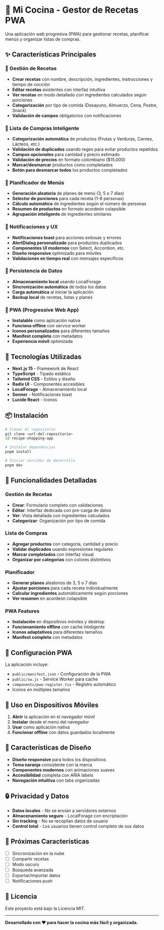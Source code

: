 # 🍳 Mi Cocina - Gestor de Recetas PWA

Una aplicación web progresiva (PWA) para gestionar recetas, planificar menús y organizar listas de compras.

## ✨ Características Principales

### 📝 Gestión de Recetas
- **Crear recetas** con nombre, descripción, ingredientes, instrucciones y tiempo de cocción
- **Editar recetas** existentes con interfaz intuitiva
- **Ver recetas** en modo detallado con ingredientes calculados según porciones
- **Categorización** por tipo de comida (Desayuno, Almuerzo, Cena, Postre, Snack)
- **Validación de campos** obligatorios con notificaciones

### 🛒 Lista de Compras Inteligente
- **Categorización automática** de productos (Frutas y Verduras, Carnes, Lácteos, etc.)
- **Validación de duplicados** usando regex para evitar productos repetidos
- **Campos opcionales** para cantidad y precio estimado
- **Validación de precios** en formato colombiano ($15.000)
- **Marcar/desmarcar** productos como completados
- **Botón para desmarcar todos** los productos completados

### 📅 Planificador de Menús
- **Generación aleatoria** de planes de menú (3, 5 o 7 días)
- **Selector de porciones** para cada receta (1-8 personas)
- **Cálculo automático** de ingredientes según el número de personas
- **Resumen de productos** en formato acordeón colapsible
- **Agrupación inteligente** de ingredientes similares

### 🔔 Notificaciones y UX
- **Notificaciones toast** para acciones exitosas y errores
- **AlertDialog personalizado** para productos duplicados
- **Componentes UI modernos** con Select, Accordion, etc.
- **Diseño responsive** optimizado para móviles
- **Validaciones en tiempo real** con mensajes específicos

### 💾 Persistencia de Datos
- **Almacenamiento local** usando LocalForage
- **Sincronización automática** de todos los datos
- **Carga automática** al iniciar la aplicación
- **Backup local** de recetas, listas y planes

### 📱 PWA (Progressive Web App)
- **Instalable** como aplicación nativa
- **Funciona offline** con service worker
- **Iconos personalizados** para diferentes tamaños
- **Manifest completo** con metadatos
- **Experiencia móvil** optimizada

## 🚀 Tecnologías Utilizadas

- **Next.js 15** - Framework de React
- **TypeScript** - Tipado estático
- **Tailwind CSS** - Estilos y diseño
- **Radix UI** - Componentes accesibles
- **LocalForage** - Almacenamiento local
- **Sonner** - Notificaciones toast
- **Lucide React** - Iconos

## 📦 Instalación

```bash
# Clonar el repositorio
git clone <url-del-repositorio>
cd recipe-shopping-app

# Instalar dependencias
pnpm install

# Iniciar servidor de desarrollo
pnpm dev
```

## 🎯 Funcionalidades Detalladas

### Gestión de Recetas
- **Crear**: Formulario completo con validaciones
- **Editar**: Interfaz dedicada con pre-carga de datos
- **Ver**: Vista detallada con ingredientes calculados
- **Categorizar**: Organización por tipo de comida

### Lista de Compras
- **Agregar productos** con categoría, cantidad y precio
- **Validar duplicados** usando expresiones regulares
- **Marcar completados** con interfaz visual
- **Organizar por categorías** con colores distintivos

### Planificador
- **Generar planes** aleatorios de 3, 5 o 7 días
- **Ajustar porciones** para cada receta individualmente
- **Calcular ingredientes** automáticamente según porciones
- **Ver resumen** en acordeón colapsible

### PWA Features
- **Instalación** en dispositivos móviles y desktop
- **Funcionamiento offline** con cache inteligente
- **Iconos adaptativos** para diferentes tamaños
- **Manifest completo** con metadatos

## 🔧 Configuración PWA

La aplicación incluye:
- `public/manifest.json` - Configuración de la PWA
- `public/sw.js` - Service Worker para cache
- `components/pwa-register.tsx` - Registro automático
- Iconos en múltiples tamaños

## 📱 Uso en Dispositivos Móviles

1. **Abrir** la aplicación en el navegador móvil
2. **Instalar** desde el menú del navegador
3. **Usar** como aplicación nativa
4. **Funcionar offline** con datos guardados localmente

## 🎨 Características de Diseño

- **Diseño responsive** para todos los dispositivos
- **Tema naranja** consistente con la marca
- **Componentes modernos** con animaciones suaves
- **Accesibilidad** completa con ARIA labels
- **Navegación intuitiva** con tabs organizadas

## 🔒 Privacidad y Datos

- **Datos locales** - No se envían a servidores externos
- **Almacenamiento seguro** - LocalForage con encriptación
- **Sin tracking** - No se recopilan datos de usuario
- **Control total** - Los usuarios tienen control completo de sus datos

## 🚀 Próximas Características

- [ ] Sincronización en la nube
- [ ] Compartir recetas
- [ ] Modo oscuro
- [ ] Búsqueda avanzada
- [ ] Exportar/importar datos
- [ ] Notificaciones push

## 📄 Licencia

Este proyecto está bajo la Licencia MIT.

---

**Desarrollado con ❤️ para hacer la cocina más fácil y organizada.**

